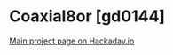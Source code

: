 # Coaxial8or [gd0144]
[Main project page on Hackaday.io](https://hackaday.io/project/190831-coaxial8or-gd0144)
